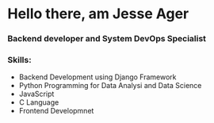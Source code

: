 <h1>Hello there, am Jesse Ager</h1>
<h3>Backend developer and System DevOps Specialist</h3>
<h3>Skills:</h3>
<ul>
    <li>Backend Development using Django Framework</li>
    <li>Python Programming for Data Analysi and Data Science</li>
    <li>JavaScript</li>
    <li>C Language</li>
    <li>Frontend Developmnet</li> 
</ul>

